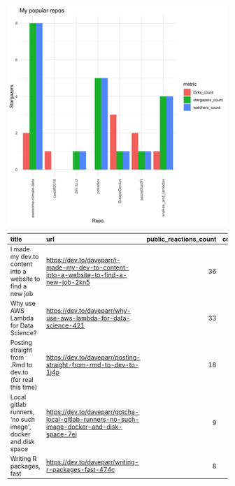 
<div align="middle">

<img src="https://github.com/daveparr/daveparr/blob/master/graph.png" width="600">

| title                                                        | url                                                                                           | public\_reactions\_count | comments\_count | page\_views\_count |
| :----------------------------------------------------------- | :-------------------------------------------------------------------------------------------- | -----------------------: | --------------: | -----------------: |
| I made my dev.to content into a website to find a new job    | <https://dev.to/daveparr/i-made-my-dev-to-content-into-a-website-to-find-a-new-job-2kn5>      |                       36 |               3 |                518 |
| Why use AWS Lambda for Data Science?                         | <https://dev.to/daveparr/why-use-aws-lambda-for-data-science-421>                             |                       33 |               3 |                560 |
| Posting straight from .Rmd to dev.to (for real this time)    | <https://dev.to/daveparr/posting-straight-from-rmd-to-dev-to-1j4p>                            |                       18 |               0 |                173 |
| Local gitlab runners, ‘no such image’, docker and disk space | <https://dev.to/daveparr/gotcha-local-gitlab-runners-no-such-image-docker-and-disk-space-7ei> |                        9 |               0 |                376 |
| Writing R packages, fast                                     | <https://dev.to/daveparr/writing-r-packages-fast-474c>                                        |                        8 |               0 |                 14 |

